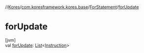 //[Kores](../../../index.md)/[com.koresframework.kores.base](../index.md)/[ForStatement](index.md)/[forUpdate](for-update.md)

# forUpdate

[jvm]\
val [forUpdate](for-update.md): [List](https://kotlinlang.org/api/latest/jvm/stdlib/kotlin.collections/-list/index.html)<[Instruction](../../com.koresframework.kores/-instruction/index.md)>
